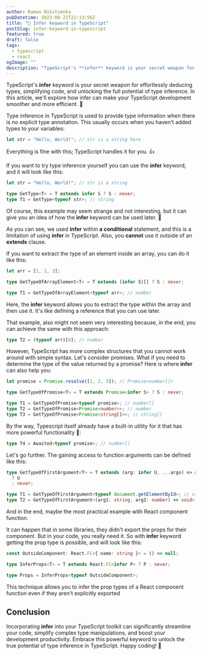 ```yaml
---
author: Raman Nikitsenka
pubDatetime: 2023-08-22T22:13:56Z
title: "📜 Infer keyword in TypeScript"
postSlug: infer-keyword-in-typescript
featured: true
draft: false
tags:
  - typescript
  - react
ogImage: ""
description: "TypeScript's **infer** keyword is your secret weapon for effortlessly deducing types, simplifying code, and unlocking the full potential of type inference. In this article, we'll explore how infer can make your TypeScript development smoother and more efficient."
---
```


TypeScript's **infer** keyword is your secret weapon for effortlessly deducing types, simplifying code, and unlocking the full potential of type inference. In this article, we'll explore how infer can make your TypeScript development smoother and more efficient. 🚀

Type inference in TypeScript is used to provide type information when there is no explicit type annotation. This usually occurs when you haven't added types to your variables:

```ts
let str = "Hello, World!"; // str is a string here
```

Everything is fine with this; TypeScript handles it for you. 👍

If you want to try type inference yourself you can use the **infer** keyword, and it will look like this:

```ts
let str = "Hello, World!"; // str is a string

type GetType<T> = T extends infer S ? S : never;
type T1 = GetType<typeof str>; // string
```

Of course, this example may seem strange and not interesting, but it can give you an idea of how the **infer** keyword can be used later. 🤔

As you can see, we used **infer** within **a conditional** statement, and this is a limitation of using **infer** in TypeScript. Also, you **cannot** use it outside of an **extends** clause.

If you want to extract the type of an element inside an array, you can do it like this:

```ts
let arr = [1, 2, 3];

type GetTypeOfArrayElement<T> = T extends (infer S)[] ? S : never;

type T1 = GetTypeOfArrayElement<typeof arr>; // number
```

Here, the **infer** keyword allows you to extract the type within the array and then use it. It's like defining a reference that you can use later.

That example, also might not seem very interesting because, in the end, you can achieve the same with this approach:

```ts
type T2 = (typeof arr)[0]; // number
```

However, TypeScript has more complex structures that you cannot work around with simple syntax. Let's consider promises. What if you need to determine the type of the value returned by a promise? Here is where **infer** can also help you:

```ts
let promise = Promise.resolve([1, 2, 3]); // Promise<number[]>

type GetTypeOfPromise<T> = T extends Promise<infer S> ? S : never;

type T1 = GetTypeOfPromise<typeof promise>; // number[]
type T2 = GetTypeOfPromise<Promise<number>>; // number
type T3 = GetTypeOfPromise<Promise<string[]>>; // string[]
```

By the way, Typescript itself already have a built-in utility for it that has more powerful functionality 👏:

```ts
type T4 = Awaited<typeof promise>; // number[]
```

Let's go further. The gaining access to function arguments can be defined like this:

```ts
type GetTypeOfFirstArgument<T> = T extends (arg: infer U, ...args) => any
  ? U
  : never;

type T1 = GetTypeOfFirstArgument<typeof document.getElementById>; // string
type T2 = GetTypeOfFirstArgument<(arg1: string, arg2: number) => void>; // string
```

And in the end, maybe the most practical example with React component function.

It can happen that in some libraries, they didn't export the props for their component. But in your code, you really need it. So with **infer** keyword getting the prop type is possible, and will look like this:

```ts
const OutsideComponent: React.FC<{ name: string }> = () => null;

type InferProps<T> = T extends React.FC<infer P> ? P : never;

type Props = InferProps<typeof OutsideComponent>;
```

This technique allows you to infer the prop types of a React component function even if they aren't explicitly exported

## Conclusion

Incorporating **infer** into your TypeScript toolkit can significantly streamline your code, simplify complex type manipulations, and boost your development productivity. Embrace this powerful keyword to unlock the true potential of type inference in TypeScript. Happy coding! 🚀
